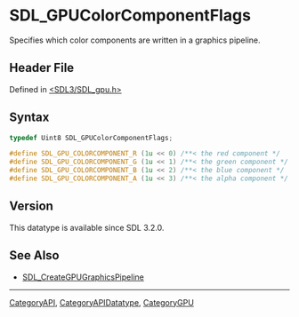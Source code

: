 # SDL_GPUColorComponentFlags

Specifies which color components are written in a graphics pipeline.

## Header File

Defined in [<SDL3/SDL_gpu.h>](https://github.com/libsdl-org/SDL/blob/main/include/SDL3/SDL_gpu.h)

## Syntax

```c
typedef Uint8 SDL_GPUColorComponentFlags;

#define SDL_GPU_COLORCOMPONENT_R (1u << 0) /**< the red component */
#define SDL_GPU_COLORCOMPONENT_G (1u << 1) /**< the green component */
#define SDL_GPU_COLORCOMPONENT_B (1u << 2) /**< the blue component */
#define SDL_GPU_COLORCOMPONENT_A (1u << 3) /**< the alpha component */
```

## Version

This datatype is available since SDL 3.2.0.

## See Also

- [SDL_CreateGPUGraphicsPipeline](SDL_CreateGPUGraphicsPipeline)






----
[CategoryAPI](CategoryAPI), [CategoryAPIDatatype](CategoryAPIDatatype), [CategoryGPU](CategoryGPU)

